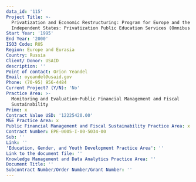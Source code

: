 ```yaml
---
data_id: '115'
Project Title: >-
  Privatization and Economic Restructuring: Program for Europe and the Newly
  Independent States: Privatization Public Education Services (Omnibus II IQC)
Start Year: '1995'
End Year: '2000'
ISO3 Code: RUS
Region: Europe and Eurasia
Country: Russia
Client/ Donor: USAID
description: ''
Point of contact: Orion Yeandel
Email: oyeandel@usaid.gov
Phone: (70-95) 956-4484
Current Project? (Y/N): 'No'
Practice Area: >-
  Monitoring and Evaluation~Public Financial Management and Fiscal
  Sustainability
Prime: x
Contract Value USD: '12225420.00'
M&E Practice Area: x
Public Financial Management and Fiscal Sustainability Practice Area: x
Contract Number: EPE-0005-I-00-5034-00
Sub: ''
Link: ''
'Education, Gender, and Youth Development Practice Area': ''
Link to the document file: ''
Knowledge Management and Data Analytics Practice Area: ''
Document Title: ''
Subcontract Number/Order Number/Grant Number: ''
---
```

